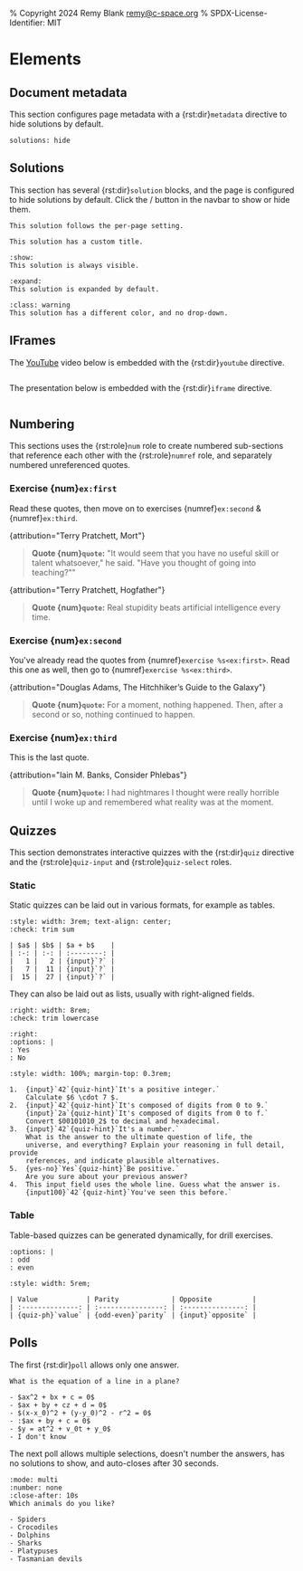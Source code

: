 % Copyright 2024 Remy Blank <remy@c-space.org>
% SPDX-License-Identifier: MIT

# Elements

## Document metadata

This section configures page metadata with a {rst:dir}`metadata` directive to
hide solutions by default.

```{metadata}
solutions: hide
```

## Solutions

This section has several {rst:dir}`solution` blocks, and the page is
configured to hide solutions by default. Click the
<span class="tdoc fa-eye"></span> / <span class="tdoc fa-eye-slash"></span>
button in the navbar to show or hide them.

```{solution}
This solution follows the per-page setting.
```

```{solution} *Complete* solution
This solution has a custom title.
```

```{solution} Solution (show)
:show:
This solution is always visible.
```

```{solution} Solution (expand)
:expand:
This solution is expanded by default.
```

```{solution}
:class: warning
This solution has a different color, and no drop-down.
```

## IFrames

The [YouTube](https://youtube.com/) video below is embedded with the
{rst:dir}`youtube` directive.

```{youtube} aVwxzDHniEw
```

The presentation below is embedded with the {rst:dir}`iframe` directive.

```{iframe} https://docs.google.com/presentation/d/e/2PACX-1vQEemAMuCYvYvdxAJVRJBFD5NU8NQzasRyRpNau10iIVNGCpZSRgw_5dYTUd8EDhE8YyB_6v8b_2F37/embed?start=false&loop=false&delayms=3000
```

## Numbering

This sections uses the {rst:role}`num` role to create numbered sub-sections that
reference each other with the {rst:role}`numref` role, and separately numbered
unreferenced quotes.

### Exercise {num}`ex:first`

Read these quotes, then move on to exercises {numref}`ex:second` &
{numref}`ex:third`.

{attribution="Terry Pratchett, Mort"}
> **Quote {num}`quote`:** "It would seem that you have no useful skill or talent
> whatsoever," he said. "Have you thought of going into teaching?""

{attribution="Terry Pratchett, Hogfather"}
> **Quote {num}`quote`:** Real stupidity beats artificial intelligence every
> time.

### Exercise {num}`ex:second`

You've already read the quotes from {numref}`exercise %s<ex:first>`. Read this
one as well, then go to {numref}`exercise %s<ex:third>`.

{attribution="Douglas Adams, The Hitchhiker’s Guide to the Galaxy"}
> **Quote {num}`quote`:** For a moment, nothing happened. Then, after a second
> or so, nothing continued to happen.

### Exercise {num}`ex:third`

This is the last quote.

{attribution="Iain M. Banks, Consider Phlebas"}
> **Quote {num}`quote`:** I had nightmares I thought were really horrible until
> I woke up and remembered what reality was at the moment.

## Quizzes

This section demonstrates interactive quizzes with the {rst:dir}`quiz`
directive and the {rst:role}`quiz-input` and {rst:role}`quiz-select` roles.

### Static

<script type="module">
const [core, quiz] = await tdoc.imports('tdoc/core.js', 'tdoc/quiz.js');

quiz.check('sum', args => {
    const tds = core.qsa(args.field.closest('tr'), 'td');
    const solution = +tds[0].textContent + (+tds[1].textContent)
    args.ok = args.answer === solution.toString();
    args.hint = `The answer is probably ${solution}.`;
});
</script>

Static quizzes can be laid out in various formats, for example as tables.

```{role} input(quiz-input)
:style: width: 3rem; text-align: center;
:check: trim sum
```

```{quiz}
| $a$ | $b$ | $a + b$    |
| :-: | :-: | :--------: |
|   1 |   2 | {input}`?` |
|   7 |  11 | {input}`?` |
|  15 |  27 | {input}`?` |
```

They can also be laid out as lists, usually with right-aligned fields.

```{role} input(quiz-input)
:right: width: 8rem;
:check: trim lowercase
```
```{role} yes-no(quiz-select)
:right:
:options: |
: Yes
: No
```
```{role} input100(quiz-input)
:style: width: 100%; margin-top: 0.3rem;
```

```{quiz}
1.  {input}`42`{quiz-hint}`It's a positive integer.`
    Calculate $6 \cdot 7 $.
2.  {input}`42`{quiz-hint}`It's composed of digits from 0 to 9.`
    {input}`2a`{quiz-hint}`It's composed of digits from 0 to f.`
    Convert $00101010_2$ to decimal and hexadecimal.
3.  {input}`42`{quiz-hint}`It's a number.`
    What is the answer to the ultimate question of life, the
    universe, and everything? Explain your reasoning in full detail, provide
    references, and indicate plausible alternatives.
5.  {yes-no}`Yes`{quiz-hint}`Be positive.`
    Are you sure about your previous answer?
4.  This input field uses the whole line. Guess what the answer is.
    {input100}`42`{quiz-hint}`You've seen this before.`
```

### Table

<script type="module">
const [core, quiz] = await tdoc.imports('tdoc/core.js', 'tdoc/quiz.js');

function numbers(max) {
    return () => {
        const v = Math.floor(Math.random() * (max + 1));
        return {
            v,
            equal(other) { return v === other.v; },
            history: (max + 1) / 2,

            value(ph) { ph.textContent = `${v}`; },
            parity(args) {
                args.ok = {'odd': 1, 'even': 0}[args.answer] === v % 2;
                args.hint = "Look at the last digit.";
            },
            opposite(args) {
                args.ok = args.answer.trim() === (-v).toString();
                args.hint = "Put a \"-\" in front.";
            },
        };
    };
}

quiz.generator('numbers', numbers(99));
</script>

Table-based quizzes can be generated dynamically, for drill exercises.

```{role} odd-even(quiz-select)
:options: |
: odd
: even
```
```{role} input(quiz-input)
:style: width: 5rem;
```

```{quiz} table numbers
| Value            | Parity             | Opposite          |
| :--------------: | :----------------: | :---------------: |
| {quiz-ph}`value` | {odd-even}`parity` | {input}`opposite` |
```

## Polls

The first {rst:dir}`poll` allows only one answer.

```{poll} aeb57180-a5c8-4532-ad15-94b3dd9f3013
What is the equation of a line in a plane?

- $ax^2 + bx + c = 0$
- $ax + by + cz + d = 0$
- $(x-x_0)^2 + (y-y_0)^2 - r^2 = 0$
- :$ax + by + c = 0$
- $y = at^2 + v_0t + y_0$
- I don't know
```

The next poll allows multiple selections, doesn't number the answers, has no
solutions to show, and auto-closes after 30 seconds.

```{poll} 4a790949-1246-49e8-841e-fb7922b98e45
:mode: multi
:number: none
:close-after: 10s
Which animals do you like?

- Spiders
- Crocodiles
- Dolphins
- Sharks
- Platypuses
- Tasmanian devils
```
